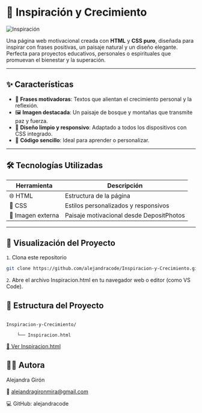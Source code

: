 # 🌄 Inspiración y Crecimiento

![Inspiración](https://st2.depositphotos.com/1718692/5917/i/450/depositphotos_59179351-stock-photo-pine-forest-near-the-mountain.jpg)

Una página web motivacional creada con **HTML** y **CSS puro**, diseñada para inspirar con frases positivas, un paisaje natural y un diseño elegante. Perfecta para proyectos educativos, personales o espirituales que promuevan el bienestar y la superación.

---

## ✨ Características

- 💬 **Frases motivadoras**: Textos que alientan el crecimiento personal y la reflexión.
- 🖼️ **Imagen destacada**: Un paisaje de bosque y montañas que transmite paz y fuerza.
- 🎨 **Diseño limpio y responsivo**: Adaptado a todos los dispositivos con CSS integrado.
- 📄 **Código sencillo**: Ideal para aprender o personalizar.

---

## 🛠️ Tecnologías Utilizadas

| Herramienta      | Descripción                                 |
|------------------|---------------------------------------------|
| 🌐 HTML          | Estructura de la página                    |
| 🎨 CSS           | Estilos personalizados y responsivos       |
| 🌄 Imagen externa | Paisaje motivacional desde DepositPhotos   |

---

## 🚀 Visualización del Proyecto

`1`. Clona este repositorio

   ```bash
   git clone https://github.com/alejandracode/Inspiracion-y-Crecimiento.git
   ```

`2`. Abre el archivo Inspiracion.html en tu navegador web o editor (como VS Code).


## 📁 Estructura del Proyecto

```

Inspiracion-y-Crecimiento/

    └── Inspiracion.html

```

[🔗 Ver Inspiracion.html](./Inspiracion/Inspiracion.html)


## 👩‍💻 Autora

Alejandra Girón

📧 alejandragironmira@gmail.com

💻 GitHub: alejandracode
